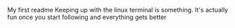 My first readme
Keeping up with the linux terminal is something.
It's actually fun once you start following and everything gets better
